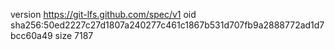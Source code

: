 version https://git-lfs.github.com/spec/v1
oid sha256:50ed2227c27d1807a240277c461c1867b531d707fb9a2888772ad1d7bcc60a49
size 7187
